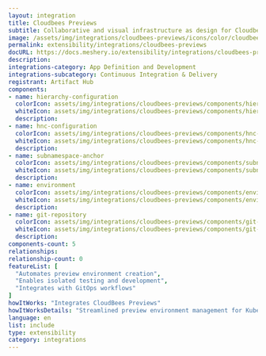 ```yaml
---
layout: integration
title: Cloudbees Previews
subtitle: Collaborative and visual infrastructure as design for Cloudbees Previews
image: /assets/img/integrations/cloudbees-previews/icons/color/cloudbees-previews-color.svg
permalink: extensibility/integrations/cloudbees-previews
docURL: https://docs.meshery.io/extensibility/integrations/cloudbees-previews
description: 
integrations-category: App Definition and Development
integrations-subcategory: Continuous Integration & Delivery
registrant: Artifact Hub
components: 
- name: hierarchy-configuration
  colorIcon: assets/img/integrations/cloudbees-previews/components/hierarchy-configuration/icons/color/hierarchy-configuration-color.svg
  whiteIcon: assets/img/integrations/cloudbees-previews/components/hierarchy-configuration/icons/white/hierarchy-configuration-white.svg
  description: 
- name: hnc-configuration
  colorIcon: assets/img/integrations/cloudbees-previews/components/hnc-configuration/icons/color/hnc-configuration-color.svg
  whiteIcon: assets/img/integrations/cloudbees-previews/components/hnc-configuration/icons/white/hnc-configuration-white.svg
  description: 
- name: subnamespace-anchor
  colorIcon: assets/img/integrations/cloudbees-previews/components/subnamespace-anchor/icons/color/subnamespace-anchor-color.svg
  whiteIcon: assets/img/integrations/cloudbees-previews/components/subnamespace-anchor/icons/white/subnamespace-anchor-white.svg
  description: 
- name: environment
  colorIcon: assets/img/integrations/cloudbees-previews/components/environment/icons/color/environment-color.svg
  whiteIcon: assets/img/integrations/cloudbees-previews/components/environment/icons/white/environment-white.svg
  description: 
- name: git-repository
  colorIcon: assets/img/integrations/cloudbees-previews/components/git-repository/icons/color/git-repository-color.svg
  whiteIcon: assets/img/integrations/cloudbees-previews/components/git-repository/icons/white/git-repository-white.svg
  description: 
components-count: 5
relationships: 
relationship-count: 0
featureList: [
  "Automates preview environment creation",
  "Enables isolated testing and development",
  "Integrates with GitOps workflows"
]
howItWorks: "Integrates CloudBees Previews"
howItWorksDetails: "Streamlined preview environment management for Kubernetes applications"
language: en
list: include
type: extensibility
category: integrations
---
```

